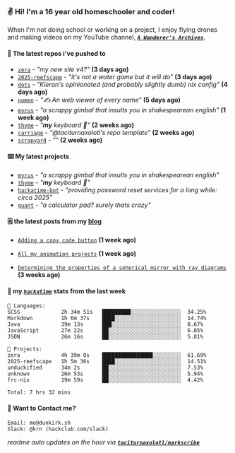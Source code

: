 ### ✌️ Hi! I'm a 16 year old homeschooler and coder!

When I'm not doing school or working on a project, I enjoy flying drones and making videos on my YouTube channel, [**_`A Wanderer's Archives`_**](https://youtube.com/@wanderer.archives).

#### 👷 The latest repos i've pushed to

- [`zera`](https://github.com/taciturnaxolotl/zera) - _"my new site v4?"_ **(3 days ago)**
- [`2025-reefscape`](https://github.com/df1317/2025-reefscape) - _"it's not a water game but it will do"_ **(3 days ago)**
- [`dots`](https://github.com/taciturnaxolotl/dots) - _"Kieran's opinionated (and probably slightly dumb) nix config"_ **(4 days ago)**
- [`nomen`](https://github.com/aramshiva/nomen) - _"✍️ An web viewer of every name"_ **(5 days ago)**
- [`myrus`](https://github.com/taciturnaxolotl/myrus) - _"a scrappy gimbal that insults you in shakespearean english"_ **(1 week ago)**
- [`thyme`](https://github.com/taciturnaxolotl/thyme) - _"**my** keyboard 🫶"_ **(2 weeks ago)**
- [`carriage`](https://github.com/taciturnaxolotl/carriage) - _"@taciturnaxolotl's repo template"_ **(2 weeks ago)**
- [`scrapyard`](https://github.com/hackclub/scrapyard) - _""_ **(2 weeks ago)**

#### ⌨️ My latest projects

- [`myrus`](https://github.com/taciturnaxolotl/myrus) - _"a scrappy gimbal that insults you in shakespearean english"_
- [`thyme`](https://github.com/taciturnaxolotl/thyme) - _"**my** keyboard 🫶"_
- [`hackatime-bot`](https://github.com/taciturnaxolotl/hackatime-bot) - _"providing password reset services for a long while: circa 2025"_
- [`quant`](https://github.com/taciturnaxolotl/quant) - _"a calculator pad? surely thats crazy"_

#### 🗒️ the latest posts from my [blog](https://dunkirk.sh)

- [`Adding a copy code button`](https://dunkirk.sh/blog/adding-a-copy-button/) **(1 week ago)**

- [`All my animation projects`](https://dunkirk.sh/blog/my-animations/) **(1 week ago)**

- [`Determining the properties of a spherical mirror with ray diagrams`](https://dunkirk.sh/blog/spherical-ray-diagrams/) **(3 weeks ago)**



#### 📡 my [_`hackatime`_](https://waka.hackclub.com) stats from the last week

```text
💾 Languages:
SCSS             2h 34m 51s   █████████░░░░░░░░░░░░░░░░  34.25%
Markdown         1h 6m 37s    ████░░░░░░░░░░░░░░░░░░░░░  14.74%
Java             39m 13s      ███░░░░░░░░░░░░░░░░░░░░░░  8.67%
JavaScript       27m 22s      ██░░░░░░░░░░░░░░░░░░░░░░░  6.05%
JSON             26m 16s      ██░░░░░░░░░░░░░░░░░░░░░░░  5.81%

💼 Projects:
zera             4h 39m 0s    ████████████████░░░░░░░░░  61.69%
2025-reefscape   1h 5m 36s    ████░░░░░░░░░░░░░░░░░░░░░  14.51%
unduckified      34m 2s       ██░░░░░░░░░░░░░░░░░░░░░░░  7.53%
unknown          26m 53s      ██░░░░░░░░░░░░░░░░░░░░░░░  5.94%
frc-nix          19m 59s      ██░░░░░░░░░░░░░░░░░░░░░░░  4.42%

Total: 7 hrs 32 mins
```

#### 📮 Want to Contact me?

```text
Email: me@dunkirk.sh
Slack: @krn (hackclub.com/slack)
```

_readme auto updates on the hour via [**`taciturnaxolotl/markscribe`**](https://github.com/taciturnaxolotl/markscribe)_
